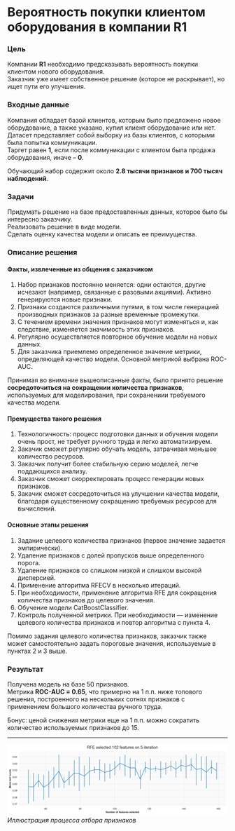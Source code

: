 # Вероятность покупки клиентом оборудования в компании R1

### Цель

Компании **R1** необходимо предсказывать вероятность покупки клиентом нового оборудования.  
Заказчик уже имеет собственное решение (которое не раскрывает), но ищет пути его улучшения.

### Входные данные

Компания обладает базой клиентов, которым было предложено новое оборудование, а также указано, купил клиент оборудование или нет.
Датасет представляет собой выборку из базы клиентов, с которыми была попытка коммуникации.  
Таргет равен **1**, если после коммуникации с клиентом была продажа оборудования, иначе – **0**.

Обучающий набор содержит около **2.8 тысячи признаков и 700 тысяч наблюдений**.

### Задачи

Придумать решение на базе предоставленных данных, которое было бы интересно заказчику.  
Реализовать решение в виде модели.  
Сделать оценку качества модели и описать ее преимущества.

### Описание решения

#### Факты, извлеченные из общения с заказчиком

1. Набор признаков постоянно меняется: одни остаются, другие исчезают (например, связанные с разовыми акциями). Активно генерируются новые признаки.
2. Признаки создаются различными путями, в том числе генерацией производных признаков за разные временные промежутки.
3. С течением времени значения признаков могут изменяться и, как следствие, изменяется значимость этих признаков.
4. Регулярно осуществляется повторное обучение модели на новых данных.
5. Для заказчика приемлемо определенное значение метрики, определяющей качество модели. Основной метрикой выбрана ROC-AUC.

Принимая во внимание вышеописанные факты, было принято решение **сосредоточиться на сокращении количества признаков**, используемых для моделирования, при сохранениии требуемого качества модели.
 
#### Премущества такого решения

1. Технологичность: процесс подготовки данных и обучения модели очень прост, не требует ручного труда и легко автоматизируем.
2. Закачик сможет регулярно обучать модель, затрачивая меньшее количество ресурсов.
3. Заказчик получит более стабильную серию моделей, легче поддающихся анализу.
4. Заказчик сможет скорректировать процесс генерации новых признаков.
5. Закачик сможет сосредоточиться на улучшении качества модели, благодаря существенному сокращению требуемых ресурсов для вычислений.

#### Основные этапы решения

1. Задание целевого количества признаков (первое значение задается эмпирически).
2. Удаление признаков с долей пропусков выше определенного порога.
3. Удаление признаков со слишком низкой и слишком высокой дисперсией.
4. Применение алгоритма RFECV в несколько итераций.
5. При необходимости, применение алгоритма RFE для сокращения количества признаков до целевого значения.
6. Обучение модели CatBoostClassifier.
7. Контроль полученной метрики. При необходимости — изменение целевого количества признаков и повтор алгоритма с пункта 4.

Помимо задания целевого количества признаков, заказчик также может самостоятельно задать пороговые значения, используемые в пунктах 2 и 3 выше.

### Результат

Получена модель на базе 50 признаков.  
Метрика **ROC-AUC = 0.65**, что примерно на 1 п.п. ниже топового решения, построенного на нескольких сотнях признаков с применением большого количества ручного труда.

Бонус: ценой снижения метрики еще на 1 п.п. можно сократить количество используемых признаков до 15.

---

![Иллюстрация процесса отбора признаков](https://github.com/Nanobelka/R1_2800_features/blob/main/images/RFE%20-%205th%20iteration.png)
*Иллюстрация процесса отбора признаков*
